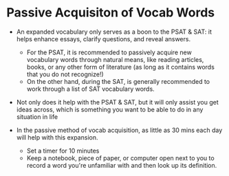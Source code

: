 # Passive Acquisiton of Vocab Words

* An expanded vocabulary only serves as a boon to the PSAT & SAT: it helps enhance essays, clarify questions, and reveal answers. 
  * For the PSAT, it is recommended to passively acquire new vocabulary words through natural means, like reading articles, books, or any other form of literature (as long as it contains words that you do not recognize!)
  * On the other hand, during the SAT, is generally recommended to work through a list of SAT vocabulary words.

* Not only does it help with the PSAT & SAT, but it will only assist you get ideas across, which is something you want to be able to do in any situation in life

* In the passive method of vocab acquisition, as little as 30 mins each day will help with this expansion.
  * Set a timer for 10 minutes
  * Keep a notebook, piece of paper, or computer open next to you to record a word you're unfamiliar with and then look up its definition.